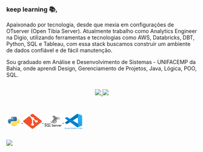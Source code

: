 ### keep learning 📚,

Apaixonado por tecnologia, desde que mexia em configurações de OTserver (Open Tibia Server). Atualmente trabalho como Analytics Engineer na Digio, utilizando ferramentas e tecnologias como AWS, Databricks, DBT, Python, SQL e Tableau, com essa stack buscamos construir um ambiente de dados confiável e de fácil manutenção.

Sou graduado em Análise e Desenvolvimento de Sistemas - UNIFACEMP da Bahia, onde aprendi Design, Gerenciamento de Projetos, Java, Lógica, POO, SQL.

  ##

<div align="center">
  <a href="https://github.com/Liralder">
  <img height="150m" src="https://github-readme-stats.vercel.app/api?username=antoniosilv-l&show_icons=true&theme=graywhite&include_all_commits=true&count_private=true"/>
  <img height="150em" src="https://github-readme-stats.vercel.app/api/top-langs/?username=antoniosilv-l&layout=compact&langs_count=7&theme=graywhite"/>
</div>
  
  ##
  <!---->
<div style="display: inline_block"><br>
  <img align="center" alt="python" height="30" width="40" src="https://raw.githubusercontent.com/devicons/devicon/master/icons/python/python-original.svg">
  <img align="center" alt="git" height="40" width="50" src="https://github.com/devicons/devicon/blob/master/icons/git/git-original.svg">
  <img align="center" alt="sqlserver" height="40" width="50" src="https://github.com/devicons/devicon/blob/master/icons/microsoftsqlserver/microsoftsqlserver-plain-wordmark.svg">
  <img align="center" alt="vscode" height="40" width="50" src="https://github.com/devicons/devicon/blob/master/icons/vscode/vscode-original-wordmark.svg">
</div>
  
  ##
  
  
<div> 
  <a href="https://www.linkedin.com/in/oanton/" target="_blank"><img src="https://img.shields.io/badge/-LinkedIn-%230077B5?style=for-the-badge&logo=linkedin&logoColor=white" target="_blank"></a>

  ##
